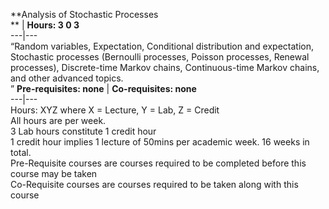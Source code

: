 **Analysis of Stochastic Processes  
** | **Hours: 3 0 3**  
---|---  
“Random variables, Expectation, Conditional distribution and expectation, Stochastic processes (Bernoulli processes, Poisson processes, Renewal processes), Discrete-time Markov chains, Continuous-time Markov chains, and other advanced topics.  
” 
**Pre-requisites: none** | **Co-requisites: none**  
---|---  
Hours: XYZ where X = Lecture, Y = Lab, Z = Credit  
All hours are per week.  
3 Lab hours constitute 1 credit hour  
1 credit hour implies 1 lecture of 50mins per academic week. 16 weeks in total.  
Pre-Requisite courses are courses required to be completed before this course may be taken  
Co-Requisite courses are courses required to be taken along with this course
